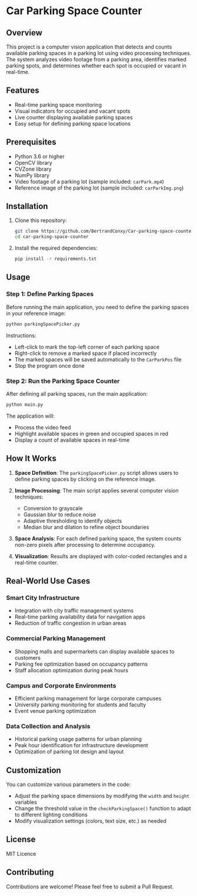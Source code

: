 # Car Parking Space Counter

## Overview

This project is a computer vision application that detects and counts available parking spaces in a parking lot using video processing techniques. The system analyzes video footage from a parking area, identifies marked parking spots, and determines whether each spot is occupied or vacant in real-time.

## Features

- Real-time parking space monitoring
- Visual indicators for occupied and vacant spots
- Live counter displaying available parking spaces
- Easy setup for defining parking space locations

## Prerequisites

- Python 3.6 or higher
- OpenCV library
- CVZone library
- NumPy library
- Video footage of a parking lot (sample included: `carPark.mp4`)
- Reference image of the parking lot (sample included: `carParkImg.png`)

## Installation

1. Clone this repository:

   ```bash
   git clone https://github.com/BertrandConxy/Car-parking-space-counter.git
   cd car-parking-space-counter
   ```

2. Install the required dependencies:

   ```bash
   pip install -r requirements.txt
   ```

## Usage

### Step 1: Define Parking Spaces

Before running the main application, you need to define the parking spaces in your reference image:

```bash
python parkingSpacePicker.py
```

Instructions:

- Left-click to mark the top-left corner of each parking space
- Right-click to remove a marked space if placed incorrectly
- The marked spaces will be saved automatically to the `CarParkPos` file
- Stop the program once done

### Step 2: Run the Parking Space Counter

After defining all parking spaces, run the main application:

```bash
python main.py
```

The application will:

- Process the video feed
- Highlight available spaces in green and occupied spaces in red
- Display a count of available spaces in real-time

## How It Works

1. **Space Definition**: The `parkingSpacePicker.py` script allows users to define parking spaces by clicking on the reference image.

2. **Image Processing**: The main script applies several computer vision techniques:
   - Conversion to grayscale
   - Gaussian blur to reduce noise
   - Adaptive thresholding to identify objects
   - Median blur and dilation to refine object boundaries

3. **Space Analysis**: For each defined parking space, the system counts non-zero pixels after processing to determine occupancy.

4. **Visualization**: Results are displayed with color-coded rectangles and a real-time counter.

## Real-World Use Cases

### Smart City Infrastructure

- Integration with city traffic management systems
- Real-time parking availability data for navigation apps
- Reduction of traffic congestion in urban areas

### Commercial Parking Management

- Shopping malls and supermarkets can display available spaces to customers
- Parking fee optimization based on occupancy patterns
- Staff allocation optimization during peak hours

### Campus and Corporate Environments

- Efficient parking management for large corporate campuses
- University parking monitoring for students and faculty
- Event venue parking optimization

### Data Collection and Analysis

- Historical parking usage patterns for urban planning
- Peak hour identification for infrastructure development
- Optimization of parking lot design and layout

## Customization

You can customize various parameters in the code:

- Adjust the parking space dimensions by modifying the `width` and `height` variables
- Change the threshold value in the `checkParkingSpace()` function to adapt to different lighting conditions
- Modify visualization settings (colors, text size, etc.) as needed

## License

MIT Licence

## Contributing

Contributions are welcome! Please feel free to submit a Pull Request.